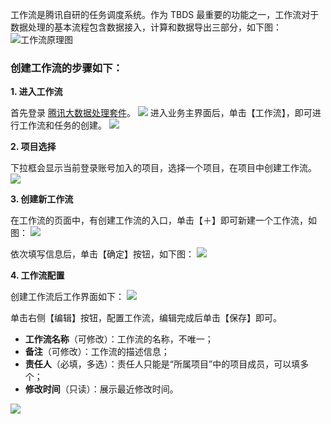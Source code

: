 工作流是腾讯自研的任务调度系统。作为 TBDS 最重要的功能之一，工作流对于数据处理的基本流程包含数据接入，计算和数据导出三部分，如下图：
![工作流原理图](http://imgcache.tcecqpoc.fsphere.cn/image/i.imgur.com/dYZ9YTq.png)

### 创建工作流的步骤如下：

**1. 进入工作流**

首先登录 [腾讯大数据处理套件](http://123.207.155.53:8081/cas/login?service=http%3A%2F%2F123.207.155.53%3A80%2Findex.html)。
![](http://imgcache.tcecqpoc.fsphere.cn/image/mc.qcloudimg.com/static/img/618648d75b716eff431de65bc248125a/image.png)
进入业务主界面后，单击【工作流】，即可进行工作流和任务的创建。
![](http://imgcache.tcecqpoc.fsphere.cn/image/mc.qcloudimg.com/static/img/62f0050331e9007c3754ea1eebc8d6f4/image.png)

**2. 项目选择**

下拉框会显示当前登录账号加入的项目，选择一个项目，在项目中创建工作流。
![](http://imgcache.tcecqpoc.fsphere.cn/image/mc.qcloudimg.com/static/img/e7026327454cbd9312b0177dab8155fd/image.png)

**3. 创建新工作流**

在工作流的页面中，有创建工作流的入口，单击【＋】即可新建一个工作流，如图：
![](http://imgcache.tcecqpoc.fsphere.cn/image/mc.qcloudimg.com/static/img/1fe1ac745288ee03757a92ce8754522e/image.png)

依次填写信息后，单击【确定】按钮，如下图：
![](http://imgcache.tcecqpoc.fsphere.cn/image/mc.qcloudimg.com/static/img/0bca92119eaa1d18ec0e4928e72b8086/image.png)

**4. 工作流配置**

创建工作流后工作界面如下：
![](http://imgcache.tcecqpoc.fsphere.cn/image/mc.qcloudimg.com/static/img/2459700dd1b88da36425d12e3b790230/image.png)

单击右侧【编辑】按钮，配置工作流，编辑完成后单击【保存】即可。

- **工作流名称**（可修改）：工作流的名称，不唯一；
- **备注**（可修改）：工作流的描述信息；
- **责任人**（必填，多选）：责任人只能是“所属项目”中的项目成员，可以填多个；
- **修改时间**（只读）：展示最近修改时间。

![](http://imgcache.tcecqpoc.fsphere.cn/image/mc.qcloudimg.com/static/img/11dd82c62b538ef86f1b7236d41b05aa/image.png)



 
 

